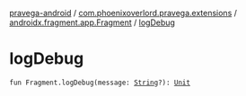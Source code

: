 [pravega-android](../../index.md) / [com.phoenixoverlord.pravega.extensions](../index.md) / [androidx.fragment.app.Fragment](index.md) / [logDebug](./log-debug.md)

# logDebug

`fun Fragment.logDebug(message: `[`String`](https://kotlinlang.org/api/latest/jvm/stdlib/kotlin/-string/index.html)`?): `[`Unit`](https://kotlinlang.org/api/latest/jvm/stdlib/kotlin/-unit/index.html)